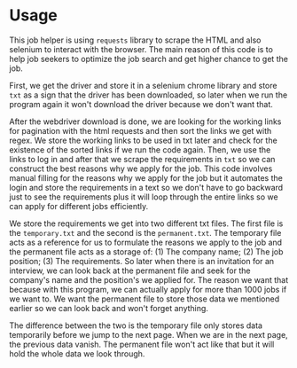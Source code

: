 # Usage
<p>This job helper is using <code>requests</code> library to scrape the HTML and also </code>selenium</a> to interact with the browser. The main reason of this code is to help job seekers to optimize the job search and get higher chance to get the job.</p>
<p>First, we get the driver and store it in a selenium chrome library and store <code>txt</code> as a sign that the driver has been downloaded, so later when we run the program again it won't download the driver because we don't want that.</p>
<p> After the webdriver download is done, we are looking for the working links for pagination with the html requests and then sort the links we get with regex. We store the working links to be used in txt later and check for the existence of the sorted links if we run the code again. Then, we use the links to log in and after that we scrape the requirements in <code>txt</code> so we can construct the best reasons why we apply for the job. This code involves manual filling for the reasons why we apply for the job but it automates the login and store the requirements in a text so we don't have to go backward just to see the requirements plus it will loop through the entire links so we can apply for different jobs efficiently.</p>
<p>We store the requirements we get into two different txt files. The first file is the <code>temporary.txt</code> and the second is the <code>permanent.txt</code>. The temporary file acts as a reference for us to formulate the reasons we apply to the job and the permanent file acts as a storage of: (1) The company name; (2) The job position; (3) The requirements. So later when there is an invitation for an interview, we can look back at the permanent file and seek for the company's name and the position's we applied for. The reason we want that because with this program, we can actually apply for more than 1000 jobs if we want to. We want the permanent file to store those data we mentioned earlier so we can look back and won't forget anything.</p> 
<p>The difference between the two is the temporary file only stores data temporarily before we jump to the next page. When we are in the next page, the previous data vanish. The permanent file won't act like that but it will hold the whole data we look through.</p>
